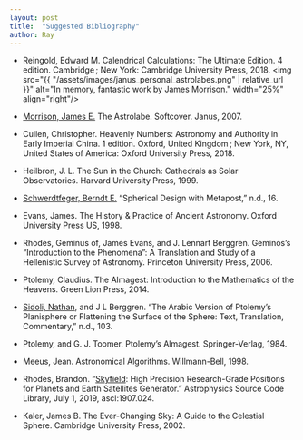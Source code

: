 ```yaml
---
layout: post
title:  "Suggested Bibliography"
author: Ray
---
```


- Reingold, Edward M. Calendrical Calculations: The Ultimate Edition. 4 edition. Cambridge ; New York: Cambridge University Press, 2018.
<img src="{{ "/assets/images/janus_personal_astrolabes.png" | relative_url }}" alt="In memory, fantastic work by James Morrison." width="25%" align="right"/>

- [Morrison, James E.](https://web.archive.org/web/20051210070051/http://www.astrolabes.org/personal.htm) The Astrolabe. Softcover. Janus, 2007.
- Cullen, Christopher. Heavenly Numbers: Astronomy and Authority in Early Imperial China. 1 edition. Oxford, United Kingdom ; New York, NY, United States of America: Oxford University Press, 2018.
- Heilbron, J. L. The Sun in the Church: Cathedrals as Solar Observatories. Harvard University Press, 1999.
- [Schwerdtfeger, Berndt E.](http://berndt-schwerdtfeger.de/wp-content/uploads/pdf/sphere.pdf) “Spherical Design with Metapost,” n.d., 16.
- Evans, James. The History & Practice of Ancient Astronomy. Oxford University Press US, 1998.
- Rhodes, Geminus of, James Evans, and J. Lennart Berggren. Geminos’s “Introduction to the Phenomena”: A Translation and Study of a Hellenistic Survey of Astronomy. Princeton University Press, 2006.
- Ptolemy, Claudius. The Almagest: Introduction to the Mathematics of the Heavens. Green Lion Press, 2014.
- [Sidoli, Nathan](http://individual.utoronto.ca/acephalous/Sidoli_Berggren_2007.pdf), and J L Berggren. “The Arabic Version of Ptolemy’s Planisphere or Flattening the Surface of the Sphere: Text, Translation, Commentary,” n.d., 103.
- Ptolemy, and G. J. Toomer. Ptolemy’s Almagest. Springer-Verlag, 1984.
- Meeus, Jean. Astronomical Algorithms. Willmann-Bell, 1998.
- Rhodes, Brandon. “[Skyfield](https://rhodesmill.org/skyfield/): High Precision Research-Grade Positions for Planets and Earth Satellites Generator.” Astrophysics Source Code Library, July 1, 2019, ascl:1907.024.
- Kaler, James B. The Ever-Changing Sky: A Guide to the Celestial Sphere. Cambridge University Press, 2002.
